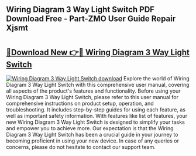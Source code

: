 ## Wiring Diagram 3 Way Light Switch PDF Download Free - Part-ZMO User Guide Repair Xjsmt

# <h2><a href="http://dfsb0g.blite.top/?on=Wiring+Diagram+3+Way+Light+Switch">🔗Download New 👉🔴 Wiring Diagram 3 Way Light Switch</a></h2>

[![Wiring Diagram 3 Way Light Switch download](https://i.imgur.com/lujVjoI.png)](http://dfsb0g.blite.top/?on=Wiring+Diagram+3+Way+Light+Switch)
Explore the world of Wiring Diagram 3 Way Light Switch with this comprehensive user manual, covering all aspects of the product's features and functionality. Before using your Wiring Diagram 3 Way Light Switch, please refer to this user manual for comprehensive instructions on product setup, operation, and troubleshooting. It includes step-by-step guides for using each feature, as well as important safety information. With features like list of features, your new Wiring Diagram 3 Way Light Switch is designed to simplify your tasks and empower you to achieve more. Our expectation is that the Wiring Diagram 3 Way Light Switch has been a crucial guide in your journey to becoming proficient in using your new device. In case of any queries or concerns, please do not hesitate to contact our support team.

